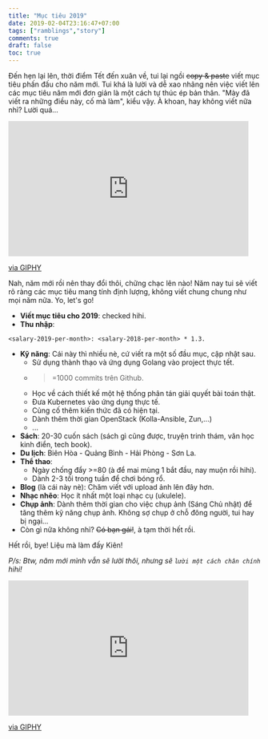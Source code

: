 ```yaml
---
title: "Mục tiêu 2019"
date: 2019-02-04T23:16:47+07:00
tags: ["ramblings","story"]
comments: true
draft: false
toc: true
---
```


Đến hẹn lại lên, thời điểm Tết đến xuân về, tui lại ngồi ~~copy & paste~~ viết mục tiêu phấn đấu cho năm mới. Tui khá là lười và dễ xao nhãng nên việc viết lên các mục tiêu năm mới đơn giản là một cách tự thúc ép bản thân. "Mày đã viết ra những điều này, cố mà làm", kiểu vậy. À khoan, hay không viết nữa nhỉ? Lười quá...

<iframe src="https://giphy.com/embed/BIPRDoFF8DbPi" width="480" height="270" frameBorder="0" class="giphy-embed" allowFullScreen></iframe><p><a href="https://giphy.com/gifs/lazy-BIPRDoFF8DbPi">via GIPHY</a></p>

Nah, năm mới rồi nên thay đổi thôi, chững chạc lên nào! Năm nay tui sẽ viết rõ ràng các mục tiêu mang tính định lượng, không viết chung chung như mọi năm nữa. Yo, let's go!

* **Viết mục tiêu cho 2019**: checked hihi.
* **Thu nhập**:

```
<salary-2019-per-month>: <salary-2018-per-month> * 1.3.
```

* **Kỹ năng**: Cái này thì nhiều nè, cứ viết ra một số đầu mục, cập nhật sau.
    * Sử dụng thành thạo và ứng dụng Golang vào project thực tết.
    * >=1000 commits trên Github.
    * Học về cách thiết kế một hệ thống phân tán giải quyết bài toán thật.
    * Đưa Kubernetes vào ứng dụng thực tế.
    * Củng cố thêm kiến thức đã có hiện tại.
    * Dành thêm thời gian OpenStack (Kolla-Ansible, Zun,...)
    * ...
* **Sách**: 20-30 cuốn sách (sách gì cũng được, truyện trinh thám, văn học kinh điển, tech book).
* **Du lịch**: Biên Hòa - Quảng Bình - Hải Phòng - Sơn La.
* **Thể thao**:
    * Ngày chống đẩy >=80 (à để mai mùng 1 bắt đầu, nay muộn rồi hihi).
    * Dành 2-3 tối trong tuần để chơi bóng rổ.
* **Blog** (là cái này nè): Chăm viết với upload ảnh lên đây hơn.
* **Nhạc nhẽo**: Học ít nhất một loại nhạc cụ (ukulele).
* **Chụp ảnh**: Dành thêm thời gian cho việc chụp ảnh (Sáng Chủ nhật) để tăng thêm kỹ năng chụp ảnh. Không sợ chụp ở chỗ đông người, tui hay bị ngại...
* Còn gì nữa không nhỉ? ~~Có bạn gái!~~, à tạm thời hết rồi.

Hết rồi, bye! Liệu mà làm đấy Kiên!

*P/s: Btw, năm mới mình vẫn sẽ lười thôi, nhưng sẽ `lười một cách chân chính` hihi!*

<iframe src="https://giphy.com/embed/lPdn5MOabkgCY" width="480" height="270" frameBorder="0" class="giphy-embed" allowFullScreen></iframe><p><a href="https://giphy.com/gifs/the-simpsons-homer-simpson-exercise-lPdn5MOabkgCY">via GIPHY</a></p>
